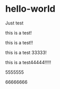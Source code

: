 # hello-world
Just test

this is a test!

this is a test!!


this is a test 33333!

this is a test44444!!!!!



5555555


66666666
